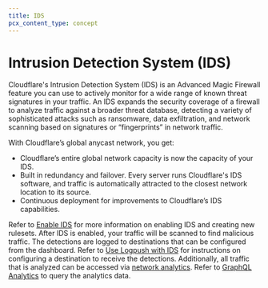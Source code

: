 ```yaml
---
title: IDS
pcx_content_type: concept
---
```


# Intrusion Detection System (IDS)

Cloudflare's Intrusion Detection System (IDS) is an Advanced Magic Firewall feature you can use to actively monitor for a wide range of known threat signatures in your traffic. An IDS expands the security coverage of a firewall to analyze traffic against a broader threat database, detecting a variety of sophisticated attacks such as ransomware, data exfiltration, and network scanning based on signatures or “fingerprints” in network traffic.

With Cloudflare’s global anycast network, you get:

- Cloudflare’s entire global network capacity is now the capacity of your IDS.
- Built in redundancy and failover. Every server runs Cloudflare's IDS software, and traffic is automatically attracted to the closest network location to its source.
- Continuous deployment for improvements to Cloudflare’s IDS capabilities.

Refer to [Enable IDS](/magic-firewall/how-to/enable-ids/) for more information on enabling IDS and creating new rulesets. After IDS is enabled, your traffic will be scanned to find malicious traffic. The detections are logged to destinations that can be configured from the dashboard. Refer to [Use Logpush with IDS](/magic-firewall/how-to/use-logpush-with-ids/) for instructions on configuring a destination to receive the detections. Additionally, all traffic that is analyzed can be accessed via [network analytics](/analytics/network-analytics/). Refer to [GraphQL Analytics](/magic-firewall/tutorials/graphql-analytics/) to query the analytics data.